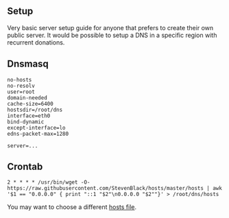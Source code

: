 ## Setup
Very basic server setup guide for anyone that prefers to create their own public server.
It would be possible to setup a DNS in a specific region with recurrent donations.

## Dnsmasq
```
no-hosts
no-resolv
user=root
domain-needed
cache-size=6400
hostsdir=/root/dns
interface=eth0
bind-dynamic
except-interface=lo
edns-packet-max=1280

server=...
```

## Crontab
```
2 * * * * /usr/bin/wget -O- https://raw.githubusercontent.com/StevenBlack/hosts/master/hosts | awk '$1 == "0.0.0.0" { print "::1 "$2"\n0.0.0.0 "$2""}' > /root/dns/hosts
```

You may want to choose a different [hosts file](https://github.com/StevenBlack/hosts).
